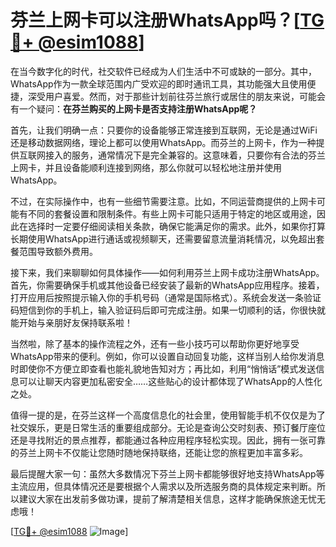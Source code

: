 # 芬兰上网卡可以注册WhatsApp吗？[[TG💪+ @esim1088](https://t.me/s/esim1088)]

在当今数字化的时代，社交软件已经成为人们生活中不可或缺的一部分。其中，WhatsApp作为一款全球范围内广受欢迎的即时通讯工具，其功能强大且使用便捷，深受用户喜爱。然而，对于那些计划前往芬兰旅行或居住的朋友来说，可能会有一个疑问：**在芬兰购买的上网卡是否支持注册WhatsApp呢？**

首先，让我们明确一点：只要你的设备能够正常连接到互联网，无论是通过WiFi还是移动数据网络，理论上都可以使用WhatsApp。而芬兰的上网卡，作为一种提供互联网接入的服务，通常情况下是完全兼容的。这意味着，只要你有合法的芬兰上网卡，并且设备能顺利连接到网络，那么你就可以轻松地注册并使用WhatsApp。

不过，在实际操作中，也有一些细节需要注意。比如，不同运营商提供的上网卡可能有不同的套餐设置和限制条件。有些上网卡可能只适用于特定的地区或用途，因此在选择时一定要仔细阅读相关条款，确保它能满足你的需求。此外，如果你打算长期使用WhatsApp进行通话或视频聊天，还需要留意流量消耗情况，以免超出套餐范围导致额外费用。

接下来，我们来聊聊如何具体操作——如何利用芬兰上网卡成功注册WhatsApp。首先，你需要确保手机或其他设备已经安装了最新的WhatsApp应用程序。接着，打开应用后按照提示输入你的手机号码（通常是国际格式）。系统会发送一条验证码短信到你的手机上，输入验证码后即可完成注册。如果一切顺利的话，你很快就能开始与亲朋好友保持联系啦！

当然啦，除了基本的操作流程之外，还有一些小技巧可以帮助你更好地享受WhatsApp带来的便利。例如，你可以设置自动回复功能，这样当别人给你发消息时即使你不方便立即查看也能礼貌地告知对方；再比如，利用“悄悄话”模式发送信息可以让聊天内容更加私密安全……这些贴心的设计都体现了WhatsApp的人性化之处。

值得一提的是，在芬兰这样一个高度信息化的社会里，使用智能手机不仅仅是为了社交娱乐，更是日常生活的重要组成部分。无论是查询公交时刻表、预订餐厅座位还是寻找附近的景点推荐，都能通过各种应用程序轻松实现。因此，拥有一张可靠的芬兰上网卡不仅能让您随时随地保持联络，还能让您的旅程更加丰富多彩。

最后提醒大家一句：虽然大多数情况下芬兰上网卡都能够很好地支持WhatsApp等主流应用，但具体情况还是要根据个人需求以及所选服务商的具体规定来判断。所以建议大家在出发前多做功课，提前了解清楚相关信息，这样才能确保旅途无忧无虑哦！

[[TG💪+ @esim1088](https://t.me/s/esim1088) ![Image](https://i.postimg.cc/4NQfJmqS/Snipaste-2025-05-13-00-14-12.png)]